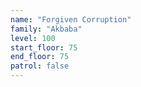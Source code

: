 ```yaml
---
name: "Forgiven Corruption"
family: "Akbaba"
level: 100
start_floor: 75
end_floor: 75
patrol: false
---
```


<!-- Also appears on floors 77, 78, 79 -->
